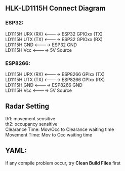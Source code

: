 ## HLK-LD1115H Connect Diagram
### ESP32:
LD1115H URX (RX) <----> ESP32 GPIOxx (TX)   
LD1115H UTX (TX) <----> ESP32 GPIOxx (RX)   
LD1115H GND <----> ESP32 GND   
LD1115H Vcc <----> 5V Source    
### ESP8266:
LD1115H URX (RX) <----> ESP8266 GPIxx (TX)   
LD1115H UTX (TX) <----> ESP8266 GPIxx (RX)   
LD1115H GND <----> ESP8266 GND   
LD1115H Vcc <----> 5V Source    
   
## Radar Setting
th1: movement sensitive   
th2: occupancy sensitive   
Clearance Time: Mov/Occ to Clearance waiting time   
Movement Time: Mov to Occ waiting time   

## YAML:

If any compile problem occur, try **Clean Build Files** first
